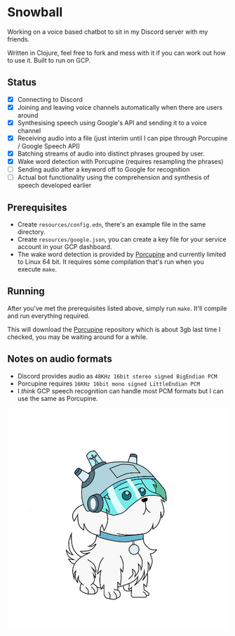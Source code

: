 # Snowball

Working on a voice based chatbot to sit in my Discord server with my friends.

Written in Clojure, feel free to fork and mess with it if you can work out how to use it. Built to run on GCP.

## Status

 * [x] Connecting to Discord
 * [x] Joining and leaving voice channels automatically when there are users around
 * [x] Synthesising speech using Google's API and sending it to a voice channel
 * [x] Receiving audio into a file (just interim until I can pipe through Porcupine / Google Speech API)
 * [x] Batching streams of audio into distinct phrases grouped by user.
 * [x] Wake word detection with Porcupine (requires resampling the phrases)
 * [ ] Sending audio after a keyword off to Google for recognition
 * [ ] Actual bot functionality using the comprehension and synthesis of speech developed earlier

## Prerequisites

 * Create `resources/config.edn`, there's an example file in the same directory.
 * Create `resources/google.json`, you can create a key file for your service account in your GCP dashboard.
 * The wake word detection is provided by [Porcupine][] and currently limited to Linux 64 bit. It requires some compilation that's run when you execute `make`.

## Running

After you've met the prerequisites listed above, simply run `make`. It'll compile and run everything required.

This will download the [Porcupine][] repository which is about 3gb last time I checked, you may be waiting around for a while.

## Notes on audio formats

 * Discord provides audio as `48KHz 16bit stereo signed BigEndian PCM`
 * Porcupine requires `16KHz 16bit mono signed LittleEndian PCM`
 * I _think_ GCP speech recognition can handle most PCM formats but I can use the same as Porcupine.

![](images/snowball.png)

[Porcupine]: https://github.com/picovoice/porcupine
